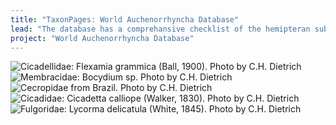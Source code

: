 ```yaml
---
title: "TaxonPages: World Auchenorrhyncha Database"
lead: "The database has a comprehansive checklist of the hemipteran suborder Auchenorrhyncha. Besides nomenclature, the database contains descriptions, distributions, biological associations (host plants, parasitoids, etc.), literature references, illustrations, and tools for identification of selected groups. It was designed and maintained with support from several grants from National Science Foundation (USA)."
project: "World Auchenorrhyncha Database"
---
```


<p>
<img src='Flexamia_grammica_Cicadellidae.png' alt='Cicadellidae: Flexamia grammica (Ball, 1900). Photo by C.H. Dietrich'></a>
<img src='Bocydium_PNSO.png' alt='Membracidae: Bocydium sp. Photo by C.H. Dietrich'></a>
<img src='Cercopidae_Brazil.png' alt='Cecropidae from Brazil. Photo by C.H. Dietrich'></a>
<img src='Cicadidae_Cicadetta_calliope.png' alt='Cicadidae: Cicadetta calliope (Walker, 1830). Photo by C.H. Dietrich'></a>
<img src='Fulgorid_Lycorma_delicatula_China.png' alt='Fulgoridae: Lycorma delicatula (White, 1845). Photo by C.H. Dietrich'></a>
</p>

<br>
<center>
<autocomplete-otu style="width: 40rem;"/>
</center>

